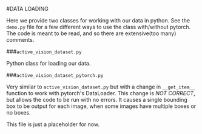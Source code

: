 #DATA LOADING

Here we provide two classes for working with our data in python.
See the `demo.py` file for a few different ways to use the class with/without pytorch.
The code is meant to be read, and so there are extensive(too many) comments.

###`active_vision_dataset.py`

Python class for loading our data.



###`active_vision_dataset_pytorch.py`

Very similar to `active_vision_dataset.py` but 
with a change in `__get_item__` function to work
with pytorch's DataLoader. This change is _NOT CORRECT_, 
but allows the code to be run with no errors. It causes a 
single bounding box to be output for each image, when some images
have multiple boxes or no boxes.

This file is just a placeholder for now.


